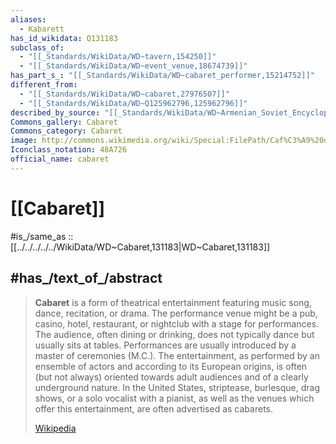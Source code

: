 ```yaml
---
aliases:
  - Kabarett
has_id_wikidata: Q131183
subclass_of:
  - "[[_Standards/WikiData/WD~tavern,154250]]"
  - "[[_Standards/WikiData/WD~event_venue,18674739]]"
has_part_s_: "[[_Standards/WikiData/WD~cabaret_performer,15214752]]"
different_from:
  - "[[_Standards/WikiData/WD~cabaret,27976507]]"
  - "[[_Standards/WikiData/WD~Q125962796,125962796]]"
described_by_source: "[[_Standards/WikiData/WD~Armenian_Soviet_Encyclopedia,_vol._5,124737632]]"
Commons_gallery: Cabaret
Commons_category: Cabaret
image: http://commons.wikimedia.org/wiki/Special:FilePath/Caf%C3%A9%20des%20aveugles.jpg
Iconclass_notation: 48A726
official_name: cabaret
---
```


# [[Cabaret]] 

#is_/same_as :: [[../../../../../WikiData/WD~Cabaret,131183|WD~Cabaret,131183]] 

## #has_/text_of_/abstract 

> **Cabaret** is a form of theatrical entertainment featuring music song, dance, recitation, or drama. The performance venue might be a pub, casino, hotel, restaurant, or nightclub with a stage for performances. The audience, often dining or drinking, does not typically dance but usually sits at tables. Performances are usually introduced by a master of ceremonies (M.C.). The entertainment, as performed by an ensemble of actors and according to its European origins, is often (but not always) oriented towards adult audiences and of a clearly underground nature. In the United States, striptease, burlesque, drag shows, or a solo vocalist with a pianist, as well as the venues which offer this entertainment, are often advertised as cabarets.
>
> [Wikipedia](https://en.wikipedia.org/wiki/Cabaret) 

